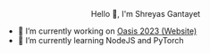 <center> Hello 👋, I'm Shreyas Gantayet </center>

<!--
**Y0shicon/Y0shicon** is a ✨ _special_ ✨ repository because its `README.md` (this file) appears on your GitHub profile.
Here are some ideas to get you started:
-->

- 🔭 I’m currently working on [Oasis 2023 (Website)](https://github.com/dvm-bitspilani/Oasis-2023)
- 🌱 I’m currently learning NodeJS and PyTorch

<!--
- 😄 Pronouns: ...
- 🤔 I’m looking for help with ...
- 💬 Ask me about ...
- 📫 How to reach me: ...
- ⚡ Fun fact: ...
-->
